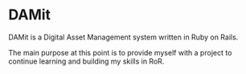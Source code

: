# DAMit

DAMit is a Digital Asset Management system written in Ruby on Rails. 

The main purpose at this point is to provide myself with a project to continue learning and building my skills in RoR.
